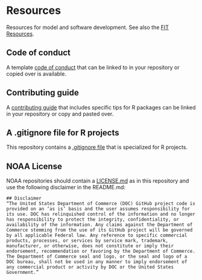 # Resources
Resources for model and software development. See also the [FIT Resources](https://noaa-fisheries-integrated-toolbox.github.io/resources/).

## Code of conduct

A template [code of conduct](CODE_OF_CONDUCT.md) that can be linked to in your repository or copied over is available.

## Contributing guide

A [contributing guide](CONTRIBUTING.md) that includes specific tips for R packages can be linked in your repository or copy and pasted over.

## A .gitignore file for R projects

This repository contains a [.gitignore file](https://github.com/nmfs-fish-tools/Resources/blob/main/.gitignore) that is specialized for R projects.

## NOAA License

NOAA repositories should contain a [LICENSE.md](https://github.com/nmfs-fish-tools/Resources/blob/main/LICENSE.md) as in this repository and use the following disclaimer in the README.md:

```
## Disclaimer
“The United States Department of Commerce (DOC) GitHub project code is provided on an ‘as is’ basis and the user assumes responsibility for its use. DOC has relinquished control of the information and no longer has responsibility to protect the integrity, confidentiality, or availability of the information. Any claims against the Department of Commerce stemming from the use of its GitHub project will be governed by all applicable Federal law. Any reference to specific commercial products, processes, or services by service mark, trademark, manufacturer, or otherwise, does not constitute or imply their endorsement, recommendation or favoring by the Department of Commerce. The Department of Commerce seal and logo, or the seal and logo of a DOC bureau, shall not be used in any manner to imply endorsement of any commercial product or activity by DOC or the United States Government.”
```
